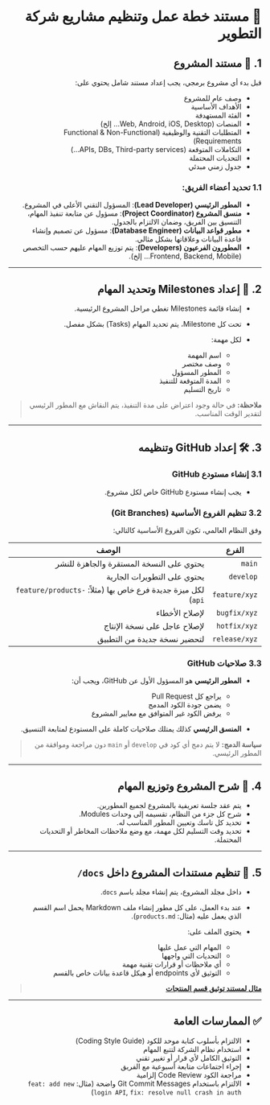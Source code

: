 <div dir="rtl" style="text-align: right">

# 🧭 مستند خطة عمل وتنظيم مشاريع شركة التطوير

## 1. 📝 مستند المشروع

قبل بدء أي مشروع برمجي، يجب إعداد مستند شامل يحتوي على:

- وصف عام للمشروع
- الأهداف الأساسية
- الفئة المستهدفة
- المنصات (Web, Android, iOS, Desktop... إلخ)
- المتطلبات التقنية والوظيفية (Functional & Non-Functional Requirements)
- التكاملات المتوقعة (APIs, DBs, Third-party services...)
- التحديات المحتملة
- جدول زمني مبدئي

### 1.1 تحديد أعضاء الفريق:

- **المطور الرئيسي (Lead Developer)**: المسؤول التقني الأعلى في المشروع.
- **منسق المشروع (Project Coordinator)**: مسؤول عن متابعة تنفيذ المهام، التنسيق بين الفريق، وضمان الالتزام بالجدول.
- **مطور قواعد البيانات (Database Engineer)**: مسؤول عن تصميم وإنشاء قاعدة البيانات وعلاقاتها بشكل مثالي.
- **المطورون الفرعيون (Developers)**: يتم توزيع المهام عليهم حسب التخصص (Frontend, Backend, Mobile... إلخ).

---

<div dir="rtl" style="text-align: right">

## 2. 🎯 إعداد Milestones وتحديد المهام

- إنشاء قائمة Milestones تغطي مراحل المشروع الرئيسية.
- تحت كل Milestone، يتم تحديد المهام (Tasks) بشكل مفصل.
- لكل مهمة:

  - اسم المهمة
  - وصف مختصر
  - المطور المسؤول
  - المدة المتوقعة للتنفيذ
  - تاريخ التسليم

> **ملاحظة:** في حالة وجود اعتراض على مدة التنفيذ، يتم النقاش مع المطور الرئيسي لتقدير الوقت المناسب.

---

## 3. 🛠️ إعداد GitHub وتنظيمه

### 3.1 إنشاء مستودع GitHub

- يجب إنشاء مستودع GitHub خاص لكل مشروع.

### 3.2 تنظيم الفروع الأساسية (Git Branches)

وفق النظام العالمي، تكون الفروع الأساسية كالتالي:

| الفرع         | الوصف                                                      |
| ------------- | ---------------------------------------------------------- |
| `main`        | يحتوي على النسخة المستقرة والجاهزة للنشر                   |
| `develop`     | يحتوي على التطويرات الجارية                                |
| `feature/xyz` | لكل ميزة جديدة فرع خاص بها (مثلاً: `feature/products-api`) |
| `bugfix/xyz`  | لإصلاح الأخطاء                                             |
| `hotfix/xyz`  | لإصلاح عاجل على نسخة الإنتاج                               |
| `release/xyz` | لتحضير نسخة جديدة من التطبيق                               |

### 3.3 صلاحيات GitHub

- **المطور الرئيسي** هو المسؤول الأول عن GitHub، ويجب أن:

  - يراجع كل Pull Request
  - يضمن جودة الكود المدمج
  - يرفض الكود غير المتوافق مع معايير المشروع

- **المنسق الرئيسي** كذلك يمتلك صلاحيات كاملة على المستودع لمتابعة التنسيق.

> **سياسة الدمج:** لا يتم دمج أي كود في `develop` أو `main` دون مراجعة وموافقة من المطور الرئيسي.

---

## 4. 📢 شرح المشروع وتوزيع المهام

- يتم عقد جلسة تعريفية بالمشروع لجميع المطورين.
- شرح كل جزء من النظام، تقسيمه إلى وحدات Modules.
- تحديد كل تاسك وتعيين المطور المناسب له.
- تحديد وقت التسليم لكل مهمة، مع وضع ملاحظات المخاطر أو التحديات المحتملة.

---

## 5. 📁 تنظيم مستندات المشروع داخل `docs/`

- داخل مجلد المشروع، يتم إنشاء مجلد باسم `docs`.
- عند بدء العمل، على كل مطور إنشاء ملف Markdown يحمل اسم القسم الذي يعمل عليه (مثال: `products.md`).
- يحتوي الملف على:

  - المهام التي عمل عليها
  - التحديات التي واجهها
  - أي ملاحظات أو قرارات تقنية مهمة
  - التوثيق لأي endpoints أو هيكل قاعدة بيانات خاص بالقسم

> **[مثال لمستند توثيق قسم المنتجات](/products.md)**

---

## ✅ الممارسات العامة

- الالتزام بأسلوب كتابة موحد للكود (Coding Style Guide)
- استخدام نظام الشركة لتتبع المهام
- التوثيق الكامل لأي قرار أو تغيير تقني
- إجراء اجتماعات متابعة أسبوعية مع الفريق
- مراجعة الكود Code Review إلزامية
- الالتزام باستخدام Git Commit Messages واضحة (مثال: `feat: add new login API`, `fix: resolve null crash in auth`)
